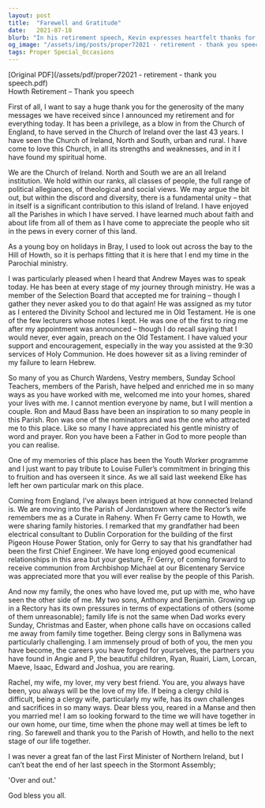 ```yaml
---
layout: post
title:  "Farewell and Gratitude"
date:   2021-07-18
blurb: "In his retirement speech, Kevin expresses heartfelt thanks for the support received over his 43-year ministry. He reflects on the diversity and unity within the Church of Ireland, his journey through different parishes, and the significance of ending his ministry in Howth. He acknowledges the contributions of various individuals and the importance of family, ending his speech with a hopeful look towards the future."
og_image: "/assets/img/posts/proper72021 - retirement - thank you speech.png"
tags: Proper Special_Occasions
---
```

[Original PDF](/assets/pdf/proper72021 - retirement - thank you speech.pdf)    
Howth Retirement – Thank you speech

First of all, I want to say a huge thank you for the generosity of the many messages we have received since I announced my retirement and for everything today. It has been a privilege, as a blow in from the Church of England, to have served in the Church of Ireland over the last 43 years. I have seen the Church of Ireland, North and South, urban and rural. I have come to love this Church, in all its strengths and weaknesses, and in it I have found my spiritual home.

We are the Church of Ireland. North and South we are an all Ireland institution. We hold within our ranks, all classes of people, the full range of political allegiances, of theological and social views. We may argue the bit out, but within the discord and diversity, there is a fundamental unity – that in itself is a significant contribution to this island of Ireland. I have enjoyed all the Parishes in which I have served. I have learned much about faith and about life from all of them as I have come to appreciate the people who sit in the pews in every corner of this land.

As a young boy on holidays in Bray, I used to look out across the bay to the Hill of Howth, so it is perhaps fitting that it is here that I end my time in the Parochial ministry.

I was particularly pleased when I heard that Andrew Mayes was to speak today. He has been at every stage of my journey through ministry. He was a member of the Selection Board that accepted me for training – though I gather they never asked you to do that again! He was assigned as my tutor as I entered the Divinity School and lectured me in Old Testament. He is one of the few lecturers whose notes I kept. He was one of the first to ring me after my appointment was announced – though I do recall saying that I would never, ever again, preach on the Old Testament. I have valued your support and encouragement, especially in the way you assisted at the 9:30 services of Holy Communion. He does however sit as a living reminder of my failure to learn Hebrew.

So many of you as Church Wardens, Vestry members, Sunday School Teachers, members of the Parish, have helped and enriched me in so many ways as you have worked with me, welcomed me into your homes, shared your lives with me. I cannot mention everyone by name, but I will mention a couple. Ron and Maud Bass have been an inspiration to so many people in this Parish. Ron was one of the nominators and was the one who attracted me to this place. Like so many I have appreciated his gentle ministry of word and prayer. Ron you have been a Father in God to more people than you can realise.

One of my memories of this place has been the Youth Worker programme and I just want to pay tribute to Louise Fuller’s commitment in bringing this to fruition and has overseen it since. As we all said last weekend Elke has left her own particular mark on this place.

Coming from England, I’ve always been intrigued at how connected Ireland is. We are moving into the Parish of Jordanstown where the Rector’s wife remembers me as a Curate in Raheny. When Fr Gerry came to Howth, we were sharing family histories. I remarked that my grandfather had been electrical consultant to Dublin Corporation for the building of the first Pigeon House Power Station, only for Gerry to say that his grandfather had been the first Chief Engineer. We have long enjoyed good ecumenical relationships in this area but your gesture, Fr Gerry, of coming forward to receive communion from Archbishop Michael at our Bicentenary Service was appreciated more that you will ever realise by the people of this Parish.

And now my family, the ones who have loved me, put up with me, who have seen the other side of me. My two sons, Anthony and Benjamin. Growing up in a Rectory has its own pressures in terms of expectations of others (some of them unreasonable); family life is not the same when Dad works every Sunday, Christmas and Easter, when phone calls have on occasions called me away from family time together. Being clergy sons in Ballymena was particularly challenging. I am immensely proud of both of you, the men you have become, the careers you have forged for yourselves, the partners you have found in Angie and P, the beautiful children, Ryan, Ruairi, Liam, Lorcan, Maeve, Isaac, Edward and Joshua, you are rearing.

Rachel, my wife, my lover, my very best friend. You are, you always have been, you always will be the love of my life. If being a clergy child is difficult, being a clergy wife, particularly my wife, has its own challenges and sacrifices in so many ways. Dear bless you, reared in a Manse and then you married me! I am so looking forward to the time we will have together in our own home, our time, time when the phone may well at times be left to ring. So farewell and thank you to the Parish of Howth, and hello to the next stage of our life together.

I was never a great fan of the last First Minister of Northern Ireland, but I can’t beat the end of her last speech in the Stormont Assembly;

'Over and out.'

God bless you all.
